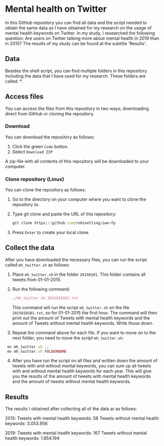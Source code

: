 # Mental health on Twitter

In this GitHub repository you can find all data and the script needed to obtain the same data as I have obtained for my research on the usage of mental health keywords on Twitter. In my study, I researched the following question: Are users on Twitter talking more about mental health in 2019 than in 2015? The results of my study can be found at the subtitle 'Results'.

## Data
Besides the shell script, you can find multiple folders in this repository including the data that I have used for my research. These folders are called: *.

## Access files
You can access the files from this repository in two ways; downloading direct from GitHub or cloning the repository.

### Download
You can download the repository as follows:
1. Click the green `Code` button.
2. Select `Download ZIP`

A zip-file with all contents of this repository will be downloaded to your computer.

### Clone repository (Linux)
You can clone the repository as follows:
1. Go to the directory on your computer where you want to clone the repository to.
2. Type git clone and paste the URL of this repository:
   
   ```ruby
   git clone https://github.com/robinelting/iwo-fp
   ```
3. Press `Enter` to create your local clone.

## Collect the data
After you have downloaded the necessary files, you can run the script called `mh_twitter.sh` as follows:
1. Place `mh_twitter.sh` in the folder `20150101`. This folder contains all tweets from 01-01-2015.
2. Run the following command:

   ```ruby
   ./mh_twitter.sh 2015010101.txt
   ```
   This command will run the script `m5_twitter.sh` on the file `2015010101.txt`, so for 01-01-2015      the first hour. The command will then print out the amount of Tweets with mental health keywords      and the amount of Tweets without mental health keywords. Write those down.
3. Repeat the command above for each file. If you want to move on to the next folder, you need to        move the script `mh_twitter.sh`:
  
  ```ruby
   mv mh_twitter.sh ..
   mv mh_twitter.sh FOLDERNAME
   ```
4. After you have run the script on all files and written down the amount of tweets with and without    mental keywords, you can sum up all tweets with and without mental health keywords for each year.    This will give you the results of the amount of tweets with mental health keywords and the amount    of tweets without mental health keywords.

## Results
The results I obtained after collecting all of the data ar as follows:

2015:
Tweets with mental health keywords: 58
Tweets without mental health keywords: 3.053.956

2019:
Tweets with mental health keywords: 167
Tweets without mental health keywords: 1.854.194

